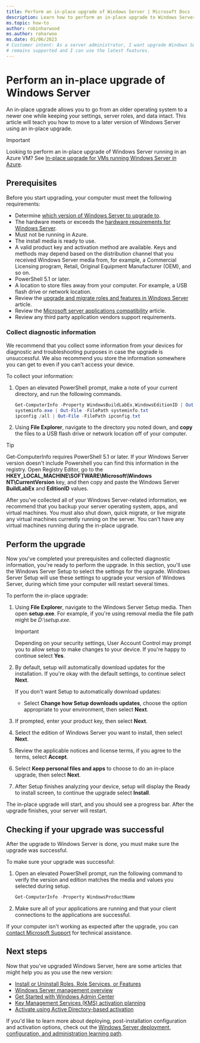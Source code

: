 ```yaml
---
title: Perform an in-place upgrade of Windows Server | Microsoft Docs
description: Learn how to perform an in-place upgrade to Windows Server.
ms.topic: how-to
author: robinharwood
ms.author: roharwoo
ms.date: 01/06/2023
# Customer intent: As a server administrator, I want upgrade Windows Server, so that my server
# remains supported and I can use the latest features.
---
```


# Perform an in-place upgrade of Windows Server

An in-place upgrade allows you to go from an older operating system to a newer one while keeping
your settings, server roles, and data intact. This article will teach you how to move to a later
version of Windows Server using an in-place upgrade.

> [!IMPORTANT]
> Looking to perform an in-place upgrade of Windows Server running in an Azure VM? See
> [In-place upgrade for VMs running Windows Server in Azure](/azure/virtual-machines/windows-in-place-upgrade).

## Prerequisites

Before you start upgrading, your computer must meet the following requirements:

- Determine
  [which version of Windows Server to upgrade to](upgrade-overview.md#which-version-of-windows-server-should-i-upgrade-to).
- The hardware meets or exceeds the [hardware requirements for Windows Server](hardware-requirements.md).
- Must not be running in Azure.
- The install media is ready to use.
- A valid product key and activation method are available. Keys and methods may depend based on the
  distribution channel that you received Windows Server media from, for example, a Commercial
  Licensing program, Retail, Original Equipment Manufacturer (OEM), and so on.
- PowerShell 5.1 or later.
- A location to store files away from your computer. For example, a USB flash drive or network
  location.
- Review the
  [upgrade and migrate roles and features in Windows Server](upgrade-migrate-roles-features.md)
  article.
- Review the
  [Microsoft server applications compatibility](application-compatibility-windows-server-2022.md)
  article.
- Review any third party application vendors support requirements.

### Collect diagnostic information

We recommend that you collect some information from your devices for diagnostic and troubleshooting
purposes in case the upgrade is unsuccessful. We also recommend you store the information somewhere
you can get to even if you can't access your device.

To collect your information:

1. Open an elevated PowerShell prompt, make a note of your current directory, and run the
   following commands.

   ```powershell
   Get-ComputerInfo -Property WindowsBuildLabEx,WindowsEditionID | Out-File -FilePath .\computerinfo.txt
   systeminfo.exe | Out-File -FilePath systeminfo.txt
   ipconfig /all | Out-File -FilePath ipconfig.txt
   ```

1. Using **File Explorer**, navigate to the directory you noted down, and **copy** the files to a
   USB flash drive or network location off of your computer.

> [!TIP]
> Get-ComputerInfo requires PowerShell 5.1 or later. If your Windows Server version doesn't include
> Powershell you can find this information in the registry. Open Registry Editor, go to the
> **HKEY_LOCAL_MACHINE\SOFTWARE\Microsoft\Windows NT\CurrentVersion** key, and then copy and paste
> the Windows Server **BuildLabEx** and **EditionID** values.

After you've collected all of your Windows Server-related information, we recommend that you backup
your server operating system, apps, and virtual machines. You must also shut down, quick migrate, or
live migrate any virtual machines currently running on the server. You can't have any virtual
machines running during the in-place upgrade.

## Perform the upgrade

Now you've completed your prerequisites and collected diagnostic information, you're ready to
perform the upgrade. In this section, you'll use the Windows Server Setup to select the settings for
the upgrade. Windows Server Setup will use these settings to upgrade your version of Windows Server,
during which time your computer will restart several times.

To perform the in-place upgrade:

1. Using **File Explorer**, navigate to the Windows Server Setup media. Then open **setup.exe**.
   For example, if you're using removal media the file path might be _D:\setup.exe_.

    > [!IMPORTANT]
    > Depending on your security settings, User Account Control may prompt you to allow setup to
    > make changes to your device. If you're happy to continue select **Yes**.

1. By default, setup will automatically download updates for the installation. If you're okay with
   the default settings, to continue select **Next**.

   If you don't want Setup to automatically
   download updates:

   - Select **Change how Setup downloads updates**, choose the option appropriate to your
     environment, then select **Next**.

1. If prompted, enter your product key, then select **Next**.

1. Select the edition of Windows Server you want to install, then select **Next**.

1. Review the applicable notices and license terms, if you agree to the terms, select **Accept**.

1. Select **Keep personal files and apps** to choose to do an in-place upgrade, then select
   **Next**.

1. After Setup finishes analyzing your device, setup will display the Ready to install screen, to
   continue the upgrade select **Install**.

The in-place upgrade will start, and you should see a progress bar. After the upgrade finishes, your
server will restart.

## Checking if your upgrade was successful

After the upgrade to Windows Server is done, you must make sure the upgrade was successful.

To make sure your upgrade was successful:

1. Open an elevated PowerShell prompt, run the following command to verify the version and edition
   matches the media and values you selected during setup.

   ```powershell
   Get-ComputerInfo -Property WindowsProductName
   ```

1. Make sure all of your applications are running and that your client connections to the
   applications are successful.

If your computer isn't working as expected after the upgrade, you can
[contact Microsoft Support](https://support.microsoft.com/contactus) for technical assistance.

## Next steps

Now that you've upgraded Windows Server, here are some articles that might help you as you use the
new version:

- [Install or Uninstall Roles, Role Services, or Features](../administration/server-manager/install-or-uninstall-roles-role-services-or-features.md)
- [Windows Server management overview](../administration/overview.md)
- [Get Started with Windows Admin Center](../manage/windows-admin-center/use/get-started.md)
- [Key Management Services (KMS) activation planning](kms-activation-planning.md)
- [Activate using Active Directory-based activation](/windows/deployment/volume-activation/activate-using-active-directory-based-activation-client)

If you'd like to learn more about deploying, post-installation configuration and activation options,
check out the
[Windows Server deployment, configuration, and administration learning path](/training/paths/windows-server-deployment-configuration-administration/).

